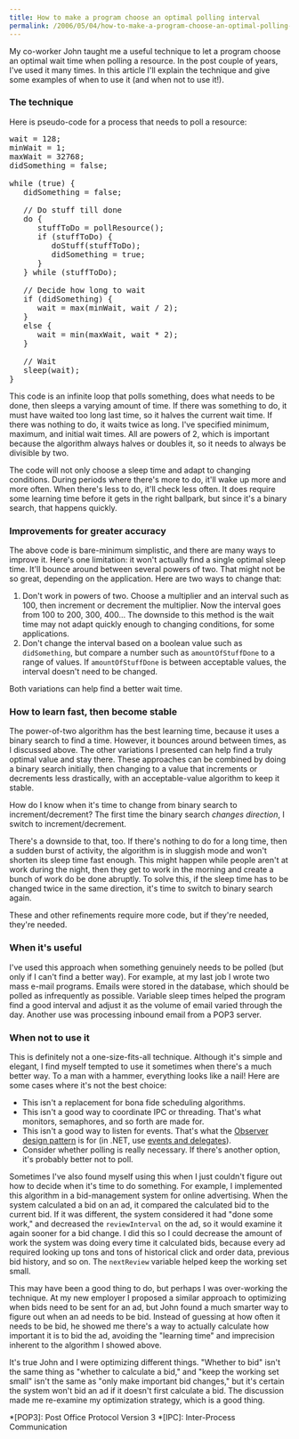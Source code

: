 ```yaml
---
title: How to make a program choose an optimal polling interval
permalink: /2006/05/04/how-to-make-a-program-choose-an-optimal-polling-interval/
---
```

My co-worker John taught me a useful technique to let a program choose an optimal wait time when polling a resource. In the post couple of years, I've used it many times. In this article I'll explain the technique and give some examples of when to use it (and when not to use it!).

### The technique

Here is pseudo-code for a process that needs to poll a resource:

<pre>wait = 128;
minWait = 1;
maxWait = 32768;
didSomething = false;

while (true) {
   didSomething = false;

   // Do stuff till done
   do {
      stuffToDo = pollResource();
      if (stuffToDo) {
         doStuff(stuffToDo);
         didSomething = true;
      }
   } while (stuffToDo);

   // Decide how long to wait
   if (didSomething) {
      wait = max(minWait, wait / 2);
   }
   else {
      wait = min(maxWait, wait * 2);
   }

   // Wait
   sleep(wait);
}</pre>

This code is an infinite loop that polls something, does what needs to be done, then sleeps a varying amount of time. If there was something to do, it must have waited too long last time, so it halves the current wait time. If there was nothing to do, it waits twice as long. I've specified minimum, maximum, and initial wait times. All are powers of 2, which is important because the algorithm always halves or doubles it, so it needs to always be divisible by two.

The code will not only choose a sleep time and adapt to changing conditions. During periods where there's more to do, it'll wake up more and more often. When there's less to do, it'll check less often. It does require some learning time before it gets in the right ballpark, but since it's a binary search, that happens quickly.

### Improvements for greater accuracy

The above code is bare-minimum simplistic, and there are many ways to improve it. Here's one limitation: it won't actually find a single optimal sleep time. It'll bounce around between several powers of two. That might not be so great, depending on the application. Here are two ways to change that:

1.  Don't work in powers of two. Choose a multiplier and an interval such as 100, then increment or decrement the multiplier. Now the interval goes from 100 to 200, 300, 400&#8230; The downside to this method is the wait time may not adapt quickly enough to changing conditions, for some applications.
2.  Don't change the interval based on a boolean value such as `didSomething`, but compare a number such as `amountOfStuffDone` to a range of values. If `amountOfStuffDone` is between acceptable values, the interval doesn't need to be changed.

Both variations can help find a better wait time.

### How to learn fast, then become stable

The power-of-two algorithm has the best learning time, because it uses a binary search to find a time. However, it bounces around between times, as I discussed above. The other variations I presented can help find a truly optimal value and stay there. These approaches can be combined by doing a binary search initially, then changing to a value that increments or decrements less drastically, with an acceptable-value algorithm to keep it stable.

How do I know when it's time to change from binary search to increment/decrement? The first time the binary search *changes direction*, I switch to increment/decrement.

There's a downside to that, too. If there's nothing to do for a long time, then a sudden burst of activity, the algorithm is in sluggish mode and won't shorten its sleep time fast enough. This might happen while people aren't at work during the night, then they get to work in the morning and create a bunch of work do be done abruptly. To solve this, if the sleep time has to be changed twice in the same direction, it's time to switch to binary search again.

These and other refinements require more code, but if they're needed, they're needed.

### When it's useful

I've used this approach when something genuinely needs to be polled (but only if I can't find a better way). For example, at my last job I wrote two mass e-mail programs. Emails were stored in the database, which should be polled as infrequently as possible. Variable sleep times helped the program find a good interval and adjust it as the volume of email varied through the day. Another use was processing inbound email from a POP3 server.

### When not to use it

This is definitely not a one-size-fits-all technique. Although it's simple and elegant, I find myself tempted to use it sometimes when there's a much better way. To a man with a hammer, everything looks like a nail! Here are some cases where it's not the best choice:

*   This isn't a replacement for bona fide scheduling algorithms.
*   This isn't a good way to coordinate IPC or threading. That's what monitors, semaphores, and so forth are made for.
*   This isn't a good way to listen for events. That's what the [Observer design pattern][1] is for (in .NET, use [events and delegates][2]).
*   Consider whether polling is really necessary. If there's another option, it's probably better not to poll.

Sometimes I've also found myself using this when I just couldn't figure out how to decide when it's time to do something. For example, I implemented this algorithm in a bid-management system for online advertising. When the system calculated a bid on an ad, it compared the calculated bid to the current bid. If it was different, the system considered it had "done some work," and decreased the `reviewInterval` on the ad, so it would examine it again sooner for a bid change. I did this so I could decrease the amount of work the system was doing every time it calculated bids, because every ad required looking up tons and tons of historical click and order data, previous bid history, and so on. The `nextReview` variable helped keep the working set small.

This may have been a good thing to do, but perhaps I was over-working the technique. At my new employer I proposed a similar approach to optimizing when bids need to be sent for an ad, but John found a much smarter way to figure out when an ad needs to be bid. Instead of guessing at how often it needs to be bid, he showed me there's a way to actually calculate how important it is to bid the ad, avoiding the "learning time" and imprecision inherent to the algorithm I showed above.

It's true John and I were optimizing different things. "Whether to bid" isn't the same thing as "whether to calculate a bid," and "keep the working set small" isn't the same as "only make important bid changes," but it's certain the system won't bid an ad if it doesn't first calculate a bid. The discussion made me re-examine my optimization strategy, which is a good thing.

 *[POP3]: Post Office Protocol Version 3
 *[IPC]: Inter-Process Communication

 [1]: http://en.wikipedia.org/wiki/Observer_design_pattern
 [2]: http://msdn.microsoft.com/library/en-us/dnbda/html/observerpattern.asp
